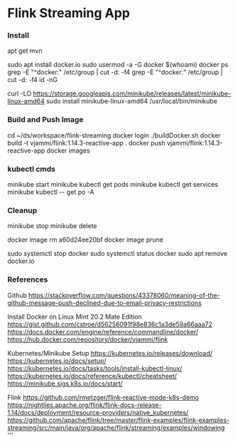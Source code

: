 # Flink Streaming App

###  Install 
apt get mvn

sudo apt install docker.io
sudo usermod -a -G docker $(whoami)
docker ps
grep -E "^docker:" /etc/group | cut -d: -f4
grep -E "^docker:" /etc/group | cut -d: -f4
id -nG

curl -LO https://storage.googleapis.com/minikube/releases/latest/minikube-linux-amd64
sudo install minikube-linux-amd64 /usr/local/bin/minikube


### Build and Push Image
cd ~/ds/workspace/flink-streaming
docker login
./buildDocker.sh
docker build -t vjammi/flink:1.14.3-reactive-app .
docker push vjammi/flink:1.14.3-reactive-app
docker images

### kubectl cmds
minikube start
minikube kubectl get pods
minikube kubectl get services
minikube kubectl -- get po -A

### Cleanup
minikube stop
minikube delete

docker image rm a60d24ee20bf
docker image prune

sudo systemctl stop docker
sudo systemctl status docker
sudo apt remove docker.io

### References
Github
    https://stackoverflow.com/questions/43378060/meaning-of-the-github-message-push-declined-due-to-email-privacy-restrictions

Install Docker on Linux Mint 20.2 Mate Edition
    https://gist.github.com/cstroe/d56256091f98e836c1a3de59a66aaa72
    https://docs.docker.com/engine/reference/commandline/docker/
    https://hub.docker.com/repository/docker/vjammi/flink

Kubernetes/Minikube Setup
    https://kubernetes.io/releases/download/
    https://kubernetes.io/docs/setup/
    https://kubernetes.io/docs/tasks/tools/install-kubectl-linux/
    https://kubernetes.io/docs/reference/kubectl/cheatsheet/
    https://minikube.sigs.k8s.io/docs/start/


Flink 
    https://github.com/rmetzger/flink-reactive-mode-k8s-demo
    https://nightlies.apache.org/flink/flink-docs-release-1.14/docs/deployment/resource-providers/native_kubernetes/
    https://github.com/apache/flink/tree/master/flink-examples/flink-examples-streaming/src/main/java/org/apache/flink/streaming/examples/windowing
'''
